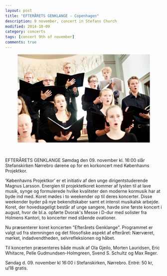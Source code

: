 ```yaml
---
layout: post
title: "EFTERÅRETS GENKLANGE - Copenhagen"
description: 9 november, concert in Stefans Church
modified: 2014-10-09
category: concerts
tags: [concert 9th of november]
comments: true
---
```

<figure>
   <img src="/images/kor projekt.jpg"></a>
</figure><br>

EFTERÅRETS GENKLANGE
Sømdag den 09. november kl. 16:00 slår Stefanskirken Nørrebro dørene op for en korkoncert med Københavns Projektkor.

‘Københavns Projektkor’ er et initiativ af den unge dirigentstuderende Magnus Larsson. Energien til projektetkoret kommer af lysten til at lave musik, synge og formulerede hvilke kvaliteter den moderne kormusik har at byde ind med. Koret mødes i to weekender op til deres koncerter. Disse weekender byder på nye bekendtskaber samt et intenst musikalsk arbejde.
Koret, der hovedsageligt består af unge sangere, havde sine første koncert i august, hvor de bl.a. opførte Dvorak's Messe i D-dur med solister fra Holmens Kantori, to koncerter med stående ovationer.

Nu præsenterer koret koncerten "Efterårets Genklange".
Programmet er valgt ud fra stemningen og det filosofiske aspekt af efteråret: Nærværet, mørket, indadvendtheden, selvrefleksionen og håbet.

Til koncerten præsenteres både musik af Ola Gjeilo, Morten Lauridsen, Eric Whitacre, Pelle Gudmundsen-Holmgreen, Svend S. Schultz og Max Reger.

Søndag d. 09. november kl 16:00 i Stefanskirken, Nørrebro. Entré: 50 kr, u/18 gratis.

